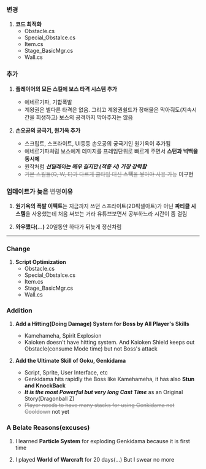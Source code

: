 ### 변경

1. **코드 최적화**
    - Obstacle.cs
    - Special_Obstalce.cs
    - Item.cs
    - Stage_BasicMgr.cs
    - Wall.cs

### 추가

1. **플레이어의 모든 스킬에 보스 타격 시스템 추가**
    - 에네르기파, 기합폭발
    - 계왕권은 별다른 타격은 없음. 그리고 계왕권쉴드가 장애물은 막아줘도(지속시간을 희생하고) 보스의 공격까지 막아주지는 않음

2. **손오공의 궁극기, 원기옥 추가**
    - 스크립트, 스프라이트, UI등등 손오공의 궁극기인 원기옥이 추가됨
    - 에네르기파처럼 보스에게 데미지를 프레임단위로 빠르게 주면서 **스턴과 넉백을 동시에**
    - 원작처럼 ***선딜레이는 매우 길지만 (적중 시) 가장 강력함***
    - <font color="grey">~~기본 스킬들(Q, W, E)과 다르게 쿨타임 대신 <b>스택</b>을 쌓아야 사용 가능~~</font> 미구현

### 업데이트가 늦은 <font color="grey">~~변명~~</font>이유

1. <b>원기옥의 폭발 이펙트</b>는 지금까지 쓰던 스프라이트(2D픽셀아트)가 아닌 <b>파티클 시스템</b>을 사용했는데 처음 써보는 거라 유튜브보면서 공부하느라 시간이 좀 걸림

2. **와우했다(...)** 20일동안 하다가 뒤늦게 정신차림

---------------------------------------------------------------------

### Change

1. **Script Optimization**
    - Obstacle.cs
    - Special_Obstalce.cs
    - Item.cs
    - Stage_BasicMgr.cs
    - Wall.cs

### Addition

1. **Add a Hitting(Doing Damage) System for Boss by All Player's Skills**
    - Kamehameha, Spirit Explosion
    - Kaioken doesn't have hitting system. And Kaioken Shield keeps out Obstacle(consume Mode time) but not Boss's attack

2. **Add the Ultimate Skill of Goku, Genkidama**
    - Script, Sprite, User Interface, etc
    - Genkidama hits rapidly the Boss like Kamehameha, it has also **Stun and KnockBack**
    - ***It is the most Powerful but very long Cast Time*** as an Original Story(Dragonball Z)
    - <font color="grey">~~Player needs to have many stacks for using Genkidama not Cooldown~~</font> not yet

### A Belate Reasons(excuses)

1. I learned **Particle System** for exploding Genkidama because it is first time

2. I played **World of Warcraft** for 20 days(...) But I swear no more

